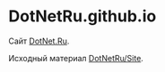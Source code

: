 # DotNetRu.github.io

Сайт [DotNet.Ru](https://DotNet.Ru).

Исходный материал [DotNetRu/Site](https://github.com/DotNetRu/Site).
